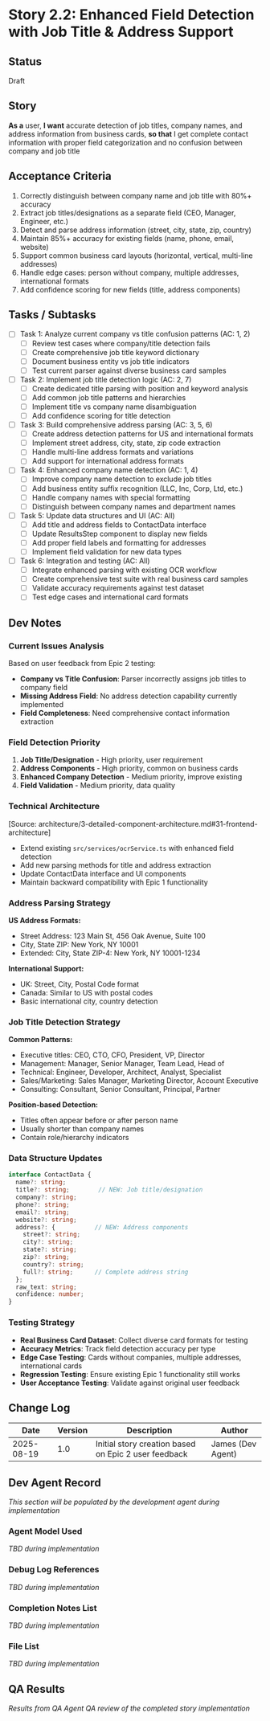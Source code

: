 # Story 2.2: Enhanced Field Detection with Job Title & Address Support

## Status
Draft

## Story
**As a** user,
**I want** accurate detection of job titles, company names, and address information from business cards,
**so that** I get complete contact information with proper field categorization and no confusion between company and job title

## Acceptance Criteria
1. Correctly distinguish between company name and job title with 80%+ accuracy
2. Extract job titles/designations as a separate field (CEO, Manager, Engineer, etc.)
3. Detect and parse address information (street, city, state, zip, country)
4. Maintain 85%+ accuracy for existing fields (name, phone, email, website)
5. Support common business card layouts (horizontal, vertical, multi-line addresses)
6. Handle edge cases: person without company, multiple addresses, international formats
7. Add confidence scoring for new fields (title, address components)

## Tasks / Subtasks
- [ ] Task 1: Analyze current company vs title confusion patterns (AC: 1, 2)
  - [ ] Review test cases where company/title detection fails
  - [ ] Create comprehensive job title keyword dictionary
  - [ ] Document business entity vs job title indicators
  - [ ] Test current parser against diverse business card samples
- [ ] Task 2: Implement job title detection logic (AC: 2, 7)
  - [ ] Create dedicated title parsing with position and keyword analysis
  - [ ] Add common job title patterns and hierarchies
  - [ ] Implement title vs company name disambiguation
  - [ ] Add confidence scoring for title detection
- [ ] Task 3: Build comprehensive address parsing (AC: 3, 5, 6)
  - [ ] Create address detection patterns for US and international formats
  - [ ] Implement street address, city, state, zip code extraction
  - [ ] Handle multi-line address formats and variations
  - [ ] Add support for international address formats
- [ ] Task 4: Enhanced company name detection (AC: 1, 4)
  - [ ] Improve company name detection to exclude job titles
  - [ ] Add business entity suffix recognition (LLC, Inc, Corp, Ltd, etc.)
  - [ ] Handle company names with special formatting
  - [ ] Distinguish between company names and department names
- [ ] Task 5: Update data structures and UI (AC: All)
  - [ ] Add title and address fields to ContactData interface
  - [ ] Update ResultsStep component to display new fields
  - [ ] Add proper field labels and formatting for addresses
  - [ ] Implement field validation for new data types
- [ ] Task 6: Integration and testing (AC: All)
  - [ ] Integrate enhanced parsing with existing OCR workflow
  - [ ] Create comprehensive test suite with real business card samples
  - [ ] Validate accuracy requirements against test dataset
  - [ ] Test edge cases and international card formats

## Dev Notes

### Current Issues Analysis
Based on user feedback from Epic 2 testing:
- **Company vs Title Confusion**: Parser incorrectly assigns job titles to company field
- **Missing Address Field**: No address detection capability currently implemented
- **Field Completeness**: Need comprehensive contact information extraction

### Field Detection Priority
1. **Job Title/Designation** - High priority, user requirement
2. **Address Components** - High priority, common on business cards
3. **Enhanced Company Detection** - Medium priority, improve existing
4. **Field Validation** - Medium priority, data quality

### Technical Architecture
[Source: architecture/3-detailed-component-architecture.md#31-frontend-architecture]
- Extend existing `src/services/ocrService.ts` with enhanced field detection
- Add new parsing methods for title and address extraction
- Update ContactData interface and UI components
- Maintain backward compatibility with Epic 1 functionality

### Address Parsing Strategy
**US Address Formats:**
- Street Address: 123 Main St, 456 Oak Avenue, Suite 100
- City, State ZIP: New York, NY 10001
- Extended: City, State ZIP-4: New York, NY 10001-1234

**International Support:**
- UK: Street, City, Postal Code format
- Canada: Similar to US with postal codes
- Basic international city, country detection

### Job Title Detection Strategy
**Common Patterns:**
- Executive titles: CEO, CTO, CFO, President, VP, Director
- Management: Manager, Senior Manager, Team Lead, Head of
- Technical: Engineer, Developer, Architect, Analyst, Specialist
- Sales/Marketing: Sales Manager, Marketing Director, Account Executive
- Consulting: Consultant, Senior Consultant, Principal, Partner

**Position-based Detection:**
- Titles often appear before or after person name
- Usually shorter than company names
- Contain role/hierarchy indicators

### Data Structure Updates
```typescript
interface ContactData {
  name?: string;
  title?: string;        // NEW: Job title/designation
  company?: string;
  phone?: string;
  email?: string;
  website?: string;
  address?: {           // NEW: Address components
    street?: string;
    city?: string;
    state?: string;
    zip?: string;
    country?: string;
    full?: string;      // Complete address string
  };
  raw_text: string;
  confidence: number;
}
```

### Testing Strategy
- **Real Business Card Dataset**: Collect diverse card formats for testing
- **Accuracy Metrics**: Track field detection accuracy per type
- **Edge Case Testing**: Cards without companies, multiple addresses, international cards
- **Regression Testing**: Ensure existing Epic 1 functionality still works
- **User Acceptance Testing**: Validate against original user feedback

## Change Log
| Date | Version | Description | Author |
|------|---------|-------------|--------|
| 2025-08-19 | 1.0 | Initial story creation based on Epic 2 user feedback | James (Dev Agent) |

## Dev Agent Record
*This section will be populated by the development agent during implementation*

### Agent Model Used
*TBD during implementation*

### Debug Log References
*TBD during implementation*

### Completion Notes List
*TBD during implementation*

### File List
*TBD during implementation*

## QA Results
*Results from QA Agent QA review of the completed story implementation*